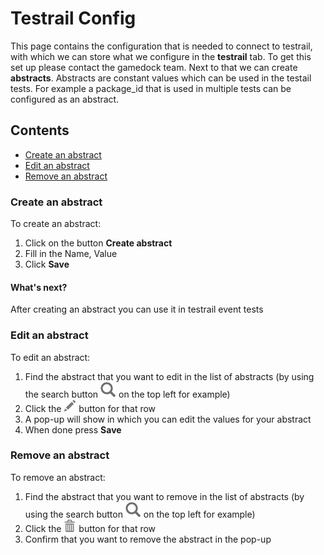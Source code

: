 # Testrail Config
This page contains the configuration that is needed to connect to testrail, with which we can store what we configure in the **testrail** tab. To get this set up please contact the gamedock team. Next to that we can create **abstracts**. Abstracts are constant values which can be used in the testail tests. For example a package_id that is used in multiple tests can be configured as an abstract.

## Contents
- [Create an abstract](create-an-abstract)
- [Edit an abstract](#edit-an-abstract)
- [Remove an abstract](#remove-an-abstract)

### Create an abstract
To create an abstract:
1. Click on the button **Create abstract**
2. Fill in the Name, Value
3. Click **Save**

#### What's next?
After creating an abstract you can use it in testrail event tests

### Edit an abstract
To edit an abstract:
1. Find the abstract that you want to edit in the list of abstracts (by using the search button ![search](https://github.com/azerion/gamedock-sdk/raw/master/docs/console/_images/search.png) on the top left for example)
2. Click the ![pencil](https://github.com/azerion/gamedock-sdk/raw/master/docs/console/_images/pencil.png) button for that row
3. A pop-up will show in which you can edit the values for your abstract
4. When done press **Save**

### Remove an abstract
To remove an abstract:
1. Find the abstract that you want to remove in the list of abstracts (by using the search button ![search](https://github.com/azerion/gamedock-sdk/raw/master/docs/console/_images/search.png) on the top left for example)
2. Click the ![trash](https://github.com/azerion/gamedock-sdk/raw/master/docs/console/_images/trash.png) button for that row
2. Confirm that you want to remove the abstract in the pop-up